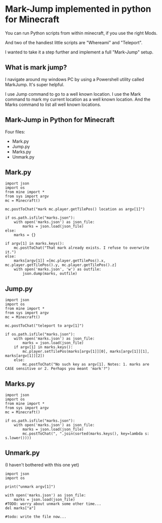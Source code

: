 # Mark-Jump implemented in python for Minecraft

You can run Python scripts from within minecraft, if you use the right Mods.

And two of the handiest little scripts are "Whereami" and "Teleport".

I wanted to take it a step further and implement a full "Mark-Jump" setup.

## What is mark jump?

I navigate around my windows PC by using a Powershell utility called MarkJump. It's super helpful.

I use Jump command to go to a well known location. I use the Mark command to mark my current location as a well known location. And the Marks command to list all well known locations.

## Mark-Jump in Python for Minecraft


Four files:

 * Mark.py
 * Jump.py
 * Marks.py
 * Unmark.py


## Mark.py
 
	import json
	import os
	from mine import *
	from sys import argv
	mc = Minecraft()

	mc.postToChat("mark mc.player.getTilePos() location as argv[1]")

	if os.path.isfile("marks.json"):
		with open('marks.json') as json_file:  
			marks = json.load(json_file)
	else: 
		marks = {}

	if argv[1] in marks.keys():
		mc.postToChat("That mark already exists. I refuse to overwrite it.")
	else:
		marks[argv[1]] =[mc.player.getTilePos().x, mc.player.getTilePos().y, mc.player.getTilePos().z]
		with open('marks.json', 'w') as outfile:  
			json.dump(marks, outfile)


## Jump.py

	import json
	import os
	from mine import *
	from sys import argv
	mc = Minecraft()

	mc.postToChat("teleport to argv[1]")

	if os.path.isfile("marks.json"):
		with open('marks.json') as json_file:  
			marks = json.load(json_file)
		if argv[1] in marks.keys():
			mc.player.setTilePos(marks[argv[1]][0], marks[argv[1]][1], marks[argv[1]][2])
		else:
			mc.postToChat("No such key as argv[1]. Notes: 1. marks are CASE sensitive or 2. Perhaps you meant 'mark'?")
 
 
## Marks.py

	import json
	import os
	from mine import *
	from sys import argv
	mc = Minecraft()

	if os.path.isfile("marks.json"):
		with open('marks.json') as json_file:  
			marks = json.load(json_file)
			mc.postToChat(", ".join(sorted(marks.keys(), key=lambda s: s.lower())))



## Unmark.py

(I haven't bothered with this one yet)

	import json
	import os

	print("unmark argv[1]")

	with open('marks.json') as json_file:  
		marks = json.load(json_file)	
	#TODO: worry about unmark some other time...
	del marks["a"]

	#todo: write the file now...


